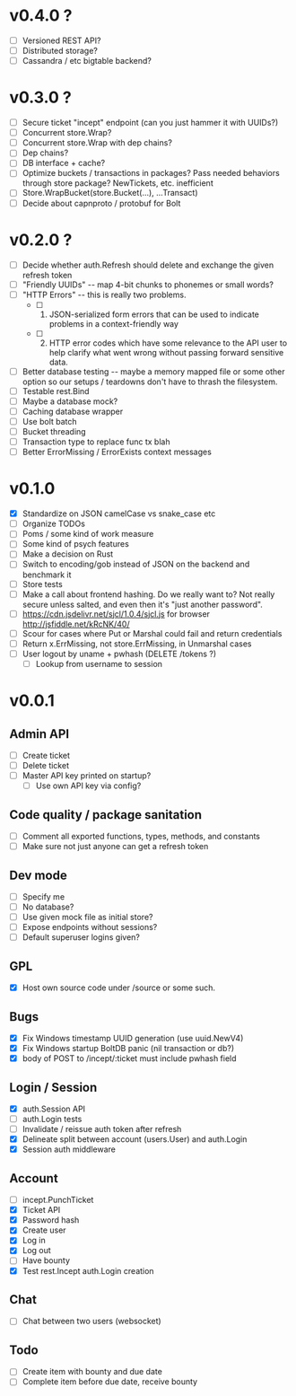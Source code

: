 # v0.4.0 ?

- [ ] Versioned REST API?
- [ ] Distributed storage?
- [ ] Cassandra / etc bigtable backend?

# v0.3.0 ?

- [ ] Secure ticket "incept" endpoint (can you just hammer it with UUIDs?)
- [ ] Concurrent store.Wrap?
- [ ] Concurrent store.Wrap with dep chains?
- [ ] Dep chains?
- [ ] DB interface + cache?
- [ ] Optimize buckets / transactions in packages?  Pass needed behaviors
   through store package?  NewTickets, etc. inefficient
- [ ] Store.WrapBucket(store.Bucket(...), ...Transact)
- [ ] Decide about capnproto / protobuf for Bolt

# v0.2.0 ?

- [ ] Decide whether auth.Refresh should delete and exchange the given refresh token
- [ ] "Friendly UUIDs" -- map 4-bit chunks to phonemes or small words?
- [ ] "HTTP Errors" -- this is really two problems.
  - [ ] 1. JSON-serialized form errors that can be used to indicate problems
       in a context-friendly way
  - [ ] 2. HTTP error codes which have some relevance to the API user to help
       clarify what went wrong without passing forward sensitive data.
- [ ] Better database testing -- maybe a memory mapped file or some other
   option so our setups / teardowns don't have to thrash the filesystem.
- [ ] Testable rest.Bind
- [ ] Maybe a database mock?
- [ ] Caching database wrapper
- [ ] Use bolt batch
- [ ] Bucket threading
- [ ] Transaction type to replace func tx blah
- [ ] Better ErrorMissing / ErrorExists context messages

# v0.1.0

- [x] Standardize on JSON camelCase vs snake_case etc
- [ ] Organize TODOs
- [ ] Poms / some kind of work measure
- [ ] Some kind of psych features
- [ ] Make a decision on Rust
- [ ] Switch to encoding/gob instead of JSON on the backend and benchmark it
- [ ] Store tests
- [ ] Make a call about frontend hashing.  Do we really want to?
      Not really secure unless salted, and even then it's "just another password".
- [ ] https://cdn.jsdelivr.net/sjcl/1.0.4/sjcl.js for browser
      http://jsfiddle.net/kRcNK/40/
- [ ] Scour for cases where Put or Marshal could fail and return credentials
- [ ] Return x.ErrMissing, not store.ErrMissing, in Unmarshal cases
- [ ] User logout by uname + pwhash (DELETE /tokens ?)
  - [ ] Lookup from username to session

# v0.0.1

## Admin API

- [ ] Create ticket
- [ ] Delete ticket
- [ ] Master API key printed on startup?
  - [ ] Use own API key via config?

## Code quality / package sanitation

- [ ] Comment all exported functions, types, methods, and constants
- [ ] Make sure not just anyone can get a refresh token

## Dev mode

- [ ] Specify me
- [ ] No database?
- [ ] Use given mock file as initial store?
- [ ] Expose endpoints without sessions?
- [ ] Default superuser logins given?

## GPL

- [x] Host own source code under /source or some such.

## Bugs

- [x] Fix Windows timestamp UUID generation (use uuid.NewV4)
- [x] Fix Windows startup BoltDB panic (nil transaction or db?)
- [x] body of POST to /incept/:ticket must include pwhash field

## Login / Session

- [x] auth.Session API
- [ ] auth.Login tests
- [ ] Invalidate / reissue auth token after refresh
- [x] Delineate split between account (users.User) and auth.Login
- [x] Session auth middleware

## Account

- [ ] incept.PunchTicket
- [x] Ticket API
- [x] Password hash
- [x] Create user
- [x] Log in
- [x] Log out
- [ ] Have bounty
- [x] Test rest.Incept auth.Login creation

## Chat

- [ ] Chat between two users (websocket)

## Todo

- [ ] Create item with bounty and due date
- [ ] Complete item before due date, receive bounty
